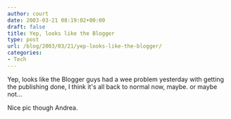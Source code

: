 ```yaml
---
author: court
date: 2003-03-21 08:19:02+00:00
draft: false
title: Yep, looks like the Blogger
type: post
url: /blog/2003/03/21/yep-looks-like-the-blogger/
categories:
- Tech
---
```


Yep, looks like the Blogger guys had a wee problem yesterday with getting the publishing done, I think it's all back to normal now, maybe.  or maybe not...

Nice pic though Andrea.
